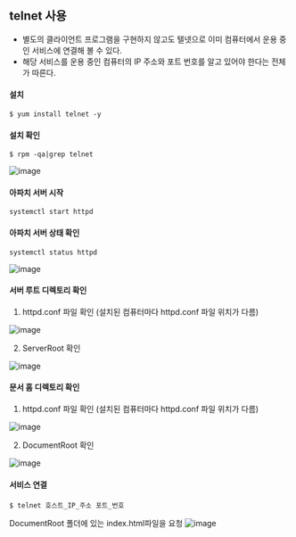 ## telnet 사용
* 별도의 클라이언트 프로그램을 구현하지 않고도 텔넷으로 이미 컴퓨터에서 운용 중인 서비스에 연결해 볼 수 있다.
* 해당 서비스를 운용 중인 컴퓨터의 IP 주소와 포트 번호를 알고 있어야 한다는 전체가 따른다.
#### 설치
```
$ yum install telnet -y
```
#### 설치 확인
```
$ rpm -qa|grep telnet
```
![image](https://user-images.githubusercontent.com/64197428/132288175-4c98678c-37ba-4e48-bc38-3bc5505806e7.png)
#### 아파치 서버 시작
```
systemctl start httpd
```
#### 아파치 서버 상태 확인
```
systemctl status httpd
```
![image](https://user-images.githubusercontent.com/64197428/132288247-dd45ee95-9934-43a5-b250-5a0ca70278c7.png)
#### 서버 루트 디렉토리 확인
1. httpd.conf 파일 확인 (설치된 컴퓨터마다 httpd.conf 파일 위치가 다름)
 
![image](https://user-images.githubusercontent.com/64197428/132311740-07a66ce1-0313-489f-b1a2-57e644f72e78.png)

2. ServerRoot 확인

![image](https://user-images.githubusercontent.com/64197428/132312594-5d88ab35-3fbe-47ad-a1c1-c37a98677790.png)

#### 문서 홈 디렉토리 확인
1. httpd.conf 파일 확인 (설치된 컴퓨터마다 httpd.conf 파일 위치가 다름)

![image](https://user-images.githubusercontent.com/64197428/132311740-07a66ce1-0313-489f-b1a2-57e644f72e78.png)

2. DocumentRoot 확인

![image](https://user-images.githubusercontent.com/64197428/132312717-85193a0d-6496-4258-b026-72990da862b9.png)

#### 서비스 연결
```
$ telnet 호스트_IP_주소 포트_번호
```
DocumentRoot 폴더에 있는 index.html파일을 요청
![image](https://user-images.githubusercontent.com/64197428/132311404-8cef9997-5bd9-4ed8-9174-0aac93f1c941.png)


